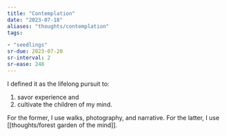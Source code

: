 ```yaml
---
title: "Contemplation"
date: "2023-07-18"
aliases: "thoughts/contemplation"
tags:

- "seedlings"
sr-due: 2023-07-20
sr-interval: 2
sr-ease: 248
---
```


I defined it as the lifelong pursuit to:
1. savor experience and
2. cultivate the children of my mind.

For the former, I use walks, photography, and narrative. For the latter, I use [[thoughts/forest garden of the mind]].